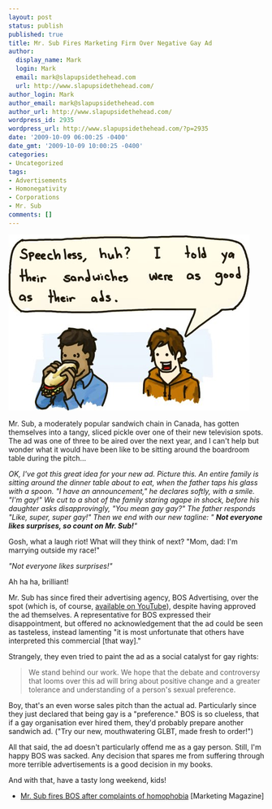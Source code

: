 ```yaml
---
layout: post
status: publish
published: true
title: Mr. Sub Fires Marketing Firm Over Negative Gay Ad
author:
  display_name: Mark
  login: Mark
  email: mark@slapupsidethehead.com
  url: http://www.slapupsidethehead.com/
author_login: Mark
author_email: mark@slapupsidethehead.com
author_url: http://www.slapupsidethehead.com/
wordpress_id: 2935
wordpress_url: http://www.slapupsidethehead.com/?p=2935
date: '2009-10-09 06:00:25 -0400'
date_gmt: '2009-10-09 10:00:25 -0400'
categories:
- Uncategorized
tags:
- Advertisements
- Homonegativity
- Corporations
- Mr. Sub
comments: []
---
```

![Although, in all fairness, I don't like subs.](/wp-content/media/2009/10/mr-sub-ad.jpg "Although, in all fairness, I don't like subs.")

Mr. Sub, a moderately popular sandwich chain in Canada, has gotten themselves into a tangy, sliced pickle over one of their new television spots. The ad was one of three to be aired over the next year, and I can't help but wonder what it would have been like to be sitting around the boardroom table during the pitch...

_OK, I've got this great idea for your new ad. Picture this. An entire family is sitting around the dinner table about to eat, when the father taps his glass with a spoon. "I have an announcement," he declares softly, with a smile. "I'm gay!" We cut to a shot of the family staring agape in shock, before his daughter asks disapprovingly, "You mean gay gay?" The father responds "Like, super, super gay!" Then we end with our new tagline: " **Not everyone likes surprises, so count on Mr. Sub!**"_

Gosh, what a laugh riot! What will they think of next? "Mom, dad: I'm marrying outside my race!"

_"Not everyone likes surprises!"_

Ah ha ha, brilliant!

Mr. Sub has since fired their advertising agency, BOS Advertising, over the spot (which is, of course, [available on YouTube](http://www.youtube.com/watch?v=pCGlHwIGAiA "Preserved for your repeated enjoyment")), despite having approved the ad themselves. A representative for BOS expressed their disappointment, but offered no acknowledgement that the ad could be seen as tasteless, instead lamenting "it is most unfortunate that others have interpreted this commercial [that way]."

Strangely, they even tried to paint the ad as a social catalyst for gay rights:

> We stand behind our work. We hope that the debate and controversy that looms over this ad will bring about positive change and a greater tolerance and understanding of a person's sexual preference.

Boy, that's an even worse sales pitch than the actual ad. Particularly since they just declared that being gay is a "preference." BOS is so clueless, that if a gay organisation ever hired them, they'd probably prepare another sandwich ad. ("Try our new, mouthwatering GLBT, made fresh to order!")

All that said, the ad doesn't particularly offend me as a gay person. Still, I'm happy BOS was sacked. Any decision that spares me from suffering through more terrible advertisements is a good decision in my books.

And with that, have a tasty long weekend, kids!

- [Mr. Sub fires BOS after complaints of homophobia](http://www.marketingmag.ca/english/news/accounts/article.jsp?content=20091005_175305_7272) [Marketing Magazine]
